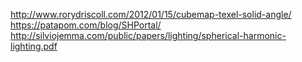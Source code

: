 http://www.rorydriscoll.com/2012/01/15/cubemap-texel-solid-angle/
https://patapom.com/blog/SHPortal/
http://silviojemma.com/public/papers/lighting/spherical-harmonic-lighting.pdf